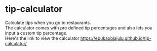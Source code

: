 # tip-calculator
Calculate tips when you go to restaurants. 
   <br>The calculator comes with pre defined tip percentages and also lets you input a custom tip percentage.
       <br>Here's the link to view the calculator https://ebukaobiajulu.github.io/tip-calculator/
